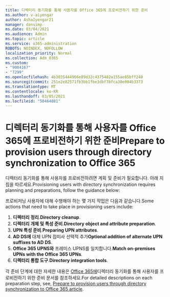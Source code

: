 ```yaml
---
title: 디렉터리 동기화를 통해 사용자를 Office 365에 프로비전하기 위한 준비
ms.author: v-aiyengar
author: AshaIyengar21
manager: dansimp
ms.date: 03/04/2021
ms.audience: Admin
ms.topic: article
ms.service: o365-administration
ROBOTS: NOINDEX, NOFOLLOW
localization_priority: Normal
ms.collection: Adm_O365
ms.custom:
- "9004167"
- "7299"
ms.openlocfilehash: 4b3035444966e89d32c4375482a155ae85bff240
ms.sourcegitcommit: 251e2e82571fb3bb1fbe3dbf7bfca30e004b3373
ms.translationtype: MT
ms.contentlocale: ko-KR
ms.lasthandoff: 03/05/2021
ms.locfileid: "50464881"
---
```

# <a name="prepare-to-provision-users-through-directory-synchronization-to-office-365"></a><span data-ttu-id="78e69-102">디렉터리 동기화를 통해 사용자를 Office 365에 프로비전하기 위한 준비</span><span class="sxs-lookup"><span data-stu-id="78e69-102">Prepare to provision users through directory synchronization to Office 365</span></span>

<span data-ttu-id="78e69-103">디렉터리 동기화를 통해 사용자를 프로비전하려면 계획 및 준비가 필요합니다. 아래 지침을 따르세요.</span><span class="sxs-lookup"><span data-stu-id="78e69-103">Provisioning users with directory synchronization requires planning and preparations, follow the guidance below:</span></span>

<span data-ttu-id="78e69-104">프로비저닝 사용자에 대해 수행해야 하는 몇 가지 작업은 다음과 같습니다.</span><span class="sxs-lookup"><span data-stu-id="78e69-104">Some actions that need to take place in provisioning users include:</span></span>
1. <span data-ttu-id="78e69-105">**디렉터리 정리**.</span><span class="sxs-lookup"><span data-stu-id="78e69-105">**Directory cleanup**.</span></span>
1. <span data-ttu-id="78e69-106">**디렉터리 개체 및 특성 준비**.</span><span class="sxs-lookup"><span data-stu-id="78e69-106">**Directory object and attribute preparation**.</span></span>
1. <span data-ttu-id="78e69-107">**UPN 특성 준비**.</span><span class="sxs-lookup"><span data-stu-id="78e69-107">**Preparing UPN attributes**.</span></span>
1. <span data-ttu-id="78e69-108">**AD DS에** 대체 UPN 접미사 선택적 추가</span><span class="sxs-lookup"><span data-stu-id="78e69-108">**Optional addition of alternate UPN suffixes to AD DS**.</span></span>
1. <span data-ttu-id="78e69-109">**Office 365 UPNS와** 프레미스 UPNS를 일치합니다.</span><span class="sxs-lookup"><span data-stu-id="78e69-109">**Match on-premises UPNs with the Office 365 UPNs**.</span></span>
1. <span data-ttu-id="78e69-110">**디렉터리 통합 도구**.</span><span class="sxs-lookup"><span data-stu-id="78e69-110">**Directory integration tools**.</span></span>

<span data-ttu-id="78e69-111">각 준비 단계에 대한 자세한 내용은 [Office 365에](https://aka.ms/office365assistantprovisionuserstooffice365)디렉터리 동기화를 통해 사용자를 프로비전하기 위한 준비 문서를 참조하세요.</span><span class="sxs-lookup"><span data-stu-id="78e69-111">For detailed descriptions on each preparation step, see, [Prepare to provision users through directory synchronization to Office 365 article](https://aka.ms/office365assistantprovisionuserstooffice365).</span></span>